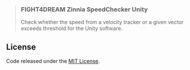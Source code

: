 > ### FIGHT4DREAM Zinnia SpeedChecker Unity
> Check whether the speed from a velocity tracker or a given vector exceeds threshold for the Unity software.

## License

Code released under the [MIT License][License].

[License]: LICENSE.md
